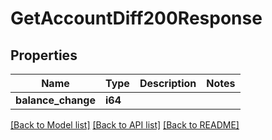 # GetAccountDiff200Response

## Properties

Name | Type | Description | Notes
------------ | ------------- | ------------- | -------------
**balance_change** | **i64** |  | 

[[Back to Model list]](../README.md#documentation-for-models) [[Back to API list]](../README.md#documentation-for-api-endpoints) [[Back to README]](../README.md)



